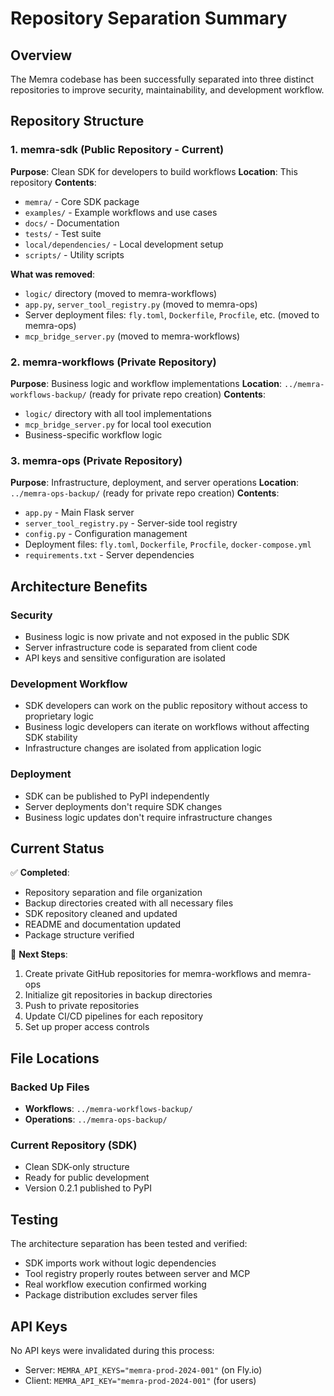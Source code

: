 # Repository Separation Summary

## Overview

The Memra codebase has been successfully separated into three distinct repositories to improve security, maintainability, and development workflow.

## Repository Structure

### 1. memra-sdk (Public Repository - Current)
**Purpose**: Clean SDK for developers to build workflows
**Location**: This repository
**Contents**:
- `memra/` - Core SDK package
- `examples/` - Example workflows and use cases
- `docs/` - Documentation
- `tests/` - Test suite
- `local/dependencies/` - Local development setup
- `scripts/` - Utility scripts

**What was removed**:
- `logic/` directory (moved to memra-workflows)
- `app.py`, `server_tool_registry.py` (moved to memra-ops)
- Server deployment files: `fly.toml`, `Dockerfile`, `Procfile`, etc. (moved to memra-ops)
- `mcp_bridge_server.py` (moved to memra-workflows)

### 2. memra-workflows (Private Repository)
**Purpose**: Business logic and workflow implementations
**Location**: `../memra-workflows-backup/` (ready for private repo creation)
**Contents**:
- `logic/` directory with all tool implementations
- `mcp_bridge_server.py` for local tool execution
- Business-specific workflow logic

### 3. memra-ops (Private Repository)
**Purpose**: Infrastructure, deployment, and server operations
**Location**: `../memra-ops-backup/` (ready for private repo creation)
**Contents**:
- `app.py` - Main Flask server
- `server_tool_registry.py` - Server-side tool registry
- `config.py` - Configuration management
- Deployment files: `fly.toml`, `Dockerfile`, `Procfile`, `docker-compose.yml`
- `requirements.txt` - Server dependencies

## Architecture Benefits

### Security
- Business logic is now private and not exposed in the public SDK
- Server infrastructure code is separated from client code
- API keys and sensitive configuration are isolated

### Development Workflow
- SDK developers can work on the public repository without access to proprietary logic
- Business logic developers can iterate on workflows without affecting SDK stability
- Infrastructure changes are isolated from application logic

### Deployment
- SDK can be published to PyPI independently
- Server deployments don't require SDK changes
- Business logic updates don't require infrastructure changes

## Current Status

✅ **Completed**:
- Repository separation and file organization
- Backup directories created with all necessary files
- SDK repository cleaned and updated
- README and documentation updated
- Package structure verified

🔄 **Next Steps**:
1. Create private GitHub repositories for memra-workflows and memra-ops
2. Initialize git repositories in backup directories
3. Push to private repositories
4. Update CI/CD pipelines for each repository
5. Set up proper access controls

## File Locations

### Backed Up Files
- **Workflows**: `../memra-workflows-backup/`
- **Operations**: `../memra-ops-backup/`

### Current Repository (SDK)
- Clean SDK-only structure
- Ready for public development
- Version 0.2.1 published to PyPI

## Testing

The architecture separation has been tested and verified:
- SDK imports work without logic dependencies
- Tool registry properly routes between server and MCP
- Real workflow execution confirmed working
- Package distribution excludes server files

## API Keys

No API keys were invalidated during this process:
- Server: `MEMRA_API_KEYS="memra-prod-2024-001"` (on Fly.io)
- Client: `MEMRA_API_KEY="memra-prod-2024-001"` (for users) 